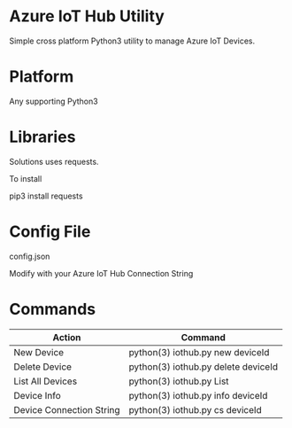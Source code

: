 # Azure IoT Hub Utility

Simple cross platform Python3 utility to manage Azure IoT Devices.

# Platform

Any supporting Python3

# Libraries

Solutions uses requests.

To install

pip3 install requests

# Config File

config.json

Modify with your Azure IoT Hub Connection String

# Commands


Action| Command
------|------
New Device| python(3) iothub.py new deviceId
Delete Device| python(3) iothub.py delete deviceId
List All Devices| python(3) iothub.py List
Device Info| python(3) iothub.py info deviceId
Device Connection String| python(3) iothub.py cs deviceId

